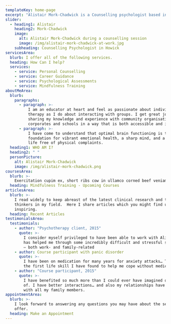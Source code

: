 ```yaml
---
templateKey: home-page
excerpt: "Alistair Mork-Chadwick is a Counselling psychologist based in Howick. He offers personal counselling, career guidance, psychological assessments and mindfulness training."
slider:
  - heading1: Alistair
    heading2: Mork-Chadwick
    image:
      alt: Alistair Mork-Chadwick during a counselling session
      image: /img/alistair-mork-chadwick-at-work.jpg
    subheading: Counselling Psychologist in Howick
servicesArea:
  blurb: I offer all of the following services.
  heading: How Can I help?
  services:
    - service: Personal Counselling
    - service: Career Guidance
    - service: Psychological Assessments
    - service: Mindfulness Training
aboutMeArea:
  blurb:
    paragraphs:
      - paragraph: >-
          I am an educator at heart and feel as passionate about individual
          therapy as I do about interacting with groups. I get great joy from
          sharing my knowledge and experience with community organisations,
          corporates and schools in a way that is both accessible and inspiring.
      - paragraph: >-
          I have come to understand that optimal brain functioning is the
          foundation for vibrant emotional health, a sharp mind, and a healthy
          life free of physical complaints.
  heading1: WHO AM I?
  heading2: " "
  personPicture:
    alt: Alistair Mork-Chadwick
    image: /img/alistair-mork-chadwick.png
coursesArea:
  blurb: >-
    Exercitation cupim ex, short ribs cow in ullamco corned beef veniam kevin. Eu frankfurter ham hock ball tip reprehenderit adipisicing ipsum jerky tenderloin aliquip.
  heading: Mindfulness Training - Upcoming Courses
articlesArea:
  blurb: >-
    I read widely to keep abreast of the latest clinical research and the top
    thinkers in my field.  Here I share articles which you might find useful or
    inspiring.
  heading: Recent Articles
testimonialsArea:
  testimonials:
    - author: "Psychotherapy client, 2015"
      quote: >-
        I consider myself privileged to have been able to work with Alistair. He
        has helped me through some incredibly difficult and stressful situations
        – both work- and family-related
    - author: Course participant with panic disorder
      quote: >-
        I have been on medication for many years for anxiety attacks… This is
        the first life skill I have found to help me cope without medication.
    - author: "Course participant, 2015"
      quote: >-
        I have benefited so much more than I could ever have imagined or dreamt
        of. I have better interactions… and also my relationships have improved
        with all my family members.
appointmentArea:
  blurb: >-
    I look forward to answering any questions you may have about the services I
    offer.
  heading: Make an Appointment
---
```

